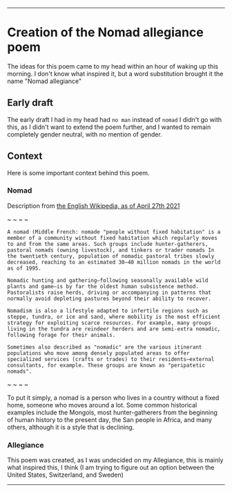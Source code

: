 
***

# Creation of the Nomad allegiance poem

The ideas for this poem came to my head within an hour of waking up this morning. I don't know what inspired it, but a word substitution brought it the name "Nomad allegiance"

## Early draft

The early draft I had in my head had `no man` instead of `nomad` I didn't go with this, as I didn't want to extend the poem further, and I wanted to remain completely gender neutral, with no mention of gender.

## Context

Here is some important context behind this poem.

### Nomad

Description from [the English Wikipedia, as of April 27th 2021](https://en.wikipedia.org/wiki/Nomad)

~ ~ ~ ~

```plain_text:no-wrap
A nomad (Middle French: nomade "people without fixed habitation" is a member of a community without fixed habitation which regularly moves to and from the same areas. Such groups include hunter-gatherers, pastoral nomads (owning livestock), and tinkers or trader nomads In the twentieth century, population of nomadic pastoral tribes slowly decreased, reaching to an estimated 30–40 million nomads in the world as of 1995.

Nomadic hunting and gathering—following seasonally available wild plants and game—is by far the oldest human subsistence method. Pastoralists raise herds, driving or accompanying in patterns that normally avoid depleting pastures beyond their ability to recover.

Nomadism is also a lifestyle adapted to infertile regions such as steppe, tundra, or ice and sand, where mobility is the most efficient strategy for exploiting scarce resources. For example, many groups living in the tundra are reindeer herders and are semi-extra nomadic, following forage for their animals.

Sometimes also described as "nomadic" are the various itinerant populations who move among densely populated areas to offer specialized services (crafts or trades) to their residents—external consultants, for example. These groups are known as "peripatetic nomads".
```

~ ~ ~ ~

To put it simply, a nomad is a person who lives in a country without a fixed home, someone who moves around a lot. Some common historical examples include the Mongols, most hunter-gatherers from the beginning of human history to the present day, the San people in Africa, and many others, although it is a style that is declining.

### Allegiance

This poem was created, as I was undecided on my Allegiance, this is mainly what inspired this, I think (I am trying to figure out an option between the United States, Switzerland, and Sweden)

***
